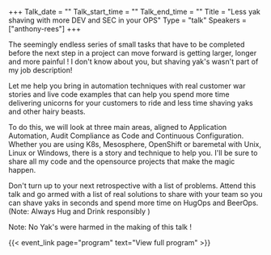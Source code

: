 +++
Talk_date = ""
Talk_start_time = ""
Talk_end_time = ""
Title = "Less yak shaving with more DEV and SEC in your OPS"
Type = "talk"
Speakers = ["anthony-rees"]
+++

The seemingly endless series of small tasks that have to be completed before the next step in a project can move forward is getting larger, longer and more painful !  I don't know about you, but shaving yak's wasn't part of my job description!

Let me help you bring in automation techniques with real customer war stories and live code examples that can help you spend more time delivering unicorns for your customers to ride and less time shaving yaks and other hairy beasts.

To do this, we will look at three main areas, aligned to Application Automation, Audit Compliance as Code and Continuous Configuration.  Whether you are using K8s, Mesosphere, OpenShift or baremetal with Unix, Linux or Windows, there is a story and technique to help you.  I'll be sure to share all my code and the opensource projects that make the magic happen.

Don't turn up to your next retrospective with a list of problems.  Attend this talk and go armed with a list of real solutions to share with your team so you can shave yaks in seconds and spend more time on HugOps and BeerOps.  (Note: Always Hug and Drink responsibly )

Note: No Yak's were harmed in the making of this talk !

{{< event_link page="program" text="View full program" >}}
